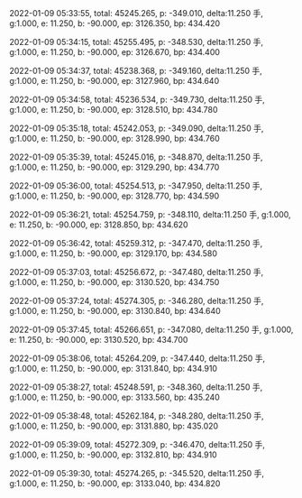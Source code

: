 2022-01-09 05:33:55, total: 45245.265, p: -349.010, delta:11.250 手, g:1.000, e: 11.250, b: -90.000, ep: 3126.350, bp: 434.420

2022-01-09 05:34:15, total: 45255.495, p: -348.530, delta:11.250 手, g:1.000, e: 11.250, b: -90.000, ep: 3126.670, bp: 434.400

2022-01-09 05:34:37, total: 45238.368, p: -349.160, delta:11.250 手, g:1.000, e: 11.250, b: -90.000, ep: 3127.960, bp: 434.640

2022-01-09 05:34:58, total: 45236.534, p: -349.730, delta:11.250 手, g:1.000, e: 11.250, b: -90.000, ep: 3128.510, bp: 434.780

2022-01-09 05:35:18, total: 45242.053, p: -349.090, delta:11.250 手, g:1.000, e: 11.250, b: -90.000, ep: 3128.990, bp: 434.760

2022-01-09 05:35:39, total: 45245.016, p: -348.870, delta:11.250 手, g:1.000, e: 11.250, b: -90.000, ep: 3129.290, bp: 434.770

2022-01-09 05:36:00, total: 45254.513, p: -347.950, delta:11.250 手, g:1.000, e: 11.250, b: -90.000, ep: 3128.770, bp: 434.590

2022-01-09 05:36:21, total: 45254.759, p: -348.110, delta:11.250 手, g:1.000, e: 11.250, b: -90.000, ep: 3128.850, bp: 434.620

2022-01-09 05:36:42, total: 45259.312, p: -347.470, delta:11.250 手, g:1.000, e: 11.250, b: -90.000, ep: 3129.170, bp: 434.580

2022-01-09 05:37:03, total: 45256.672, p: -347.480, delta:11.250 手, g:1.000, e: 11.250, b: -90.000, ep: 3130.520, bp: 434.750

2022-01-09 05:37:24, total: 45274.305, p: -346.280, delta:11.250 手, g:1.000, e: 11.250, b: -90.000, ep: 3130.840, bp: 434.640

2022-01-09 05:37:45, total: 45266.651, p: -347.080, delta:11.250 手, g:1.000, e: 11.250, b: -90.000, ep: 3130.520, bp: 434.700

2022-01-09 05:38:06, total: 45264.209, p: -347.440, delta:11.250 手, g:1.000, e: 11.250, b: -90.000, ep: 3131.840, bp: 434.910

2022-01-09 05:38:27, total: 45248.591, p: -348.360, delta:11.250 手, g:1.000, e: 11.250, b: -90.000, ep: 3133.560, bp: 435.240

2022-01-09 05:38:48, total: 45262.184, p: -348.280, delta:11.250 手, g:1.000, e: 11.250, b: -90.000, ep: 3131.880, bp: 435.020

2022-01-09 05:39:09, total: 45272.309, p: -346.470, delta:11.250 手, g:1.000, e: 11.250, b: -90.000, ep: 3132.810, bp: 434.910

2022-01-09 05:39:30, total: 45274.265, p: -345.520, delta:11.250 手, g:1.000, e: 11.250, b: -90.000, ep: 3133.040, bp: 434.820